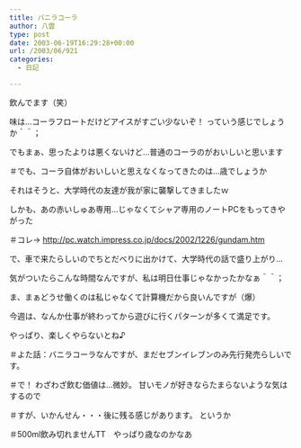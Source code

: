 ```yaml
---
title: バニラコーラ
author: 八雲
type: post
date: 2003-06-19T16:29:28+00:00
url: /2003/06/921
categories:
  - 日記

---
```

飲んでます（笑）
  
味は…コーラフロートだけどアイスがすごい少ないぞ！ っていう感じでしょうか＾＾；
  
でもまぁ、思ったよりは悪くないけど…普通のコーラのがおいしいと思います
  
＃でも、コーラ自体がおいしいと思えなくなってきたのは…歳でしょうか

それはそうと、大学時代の友達が我が家に襲撃してきましたｗ
  
しかも、あの赤いしゅあ専用…じゃなくてシャア専用のノートPCをもってきやがった
  
＃コレ→ http://pc.watch.impress.co.jp/docs/2002/1226/gundam.htm
  
で、車で来たらしいのでちとだべりに出かけて、大学時代の話で盛り上がり…
  
気がついたらこんな時間なんですが、私は明日仕事じゃなかったかなぁ＾＾；
  
ま、まぁどうせ働くのは私じゃなくて計算機だから良いんですが（爆）
  
今週は、なんか仕事が終わってから遊びに行くパターンが多くて満足です。
  
やっぱり、楽しくやらないとね♪

＃よた話：バニラコーラなんですが、まだセブンイレブンのみ先行発売らしいです。
  
＃で！ わざわざ飲む価値は…微妙。 甘いモノが好きならたまらないような気はするので
  
＃すが、いかんせん・・・後に残る感じがあります。 というか
  
＃500ml飲み切れませんTT　やっぱり歳なのかなあ